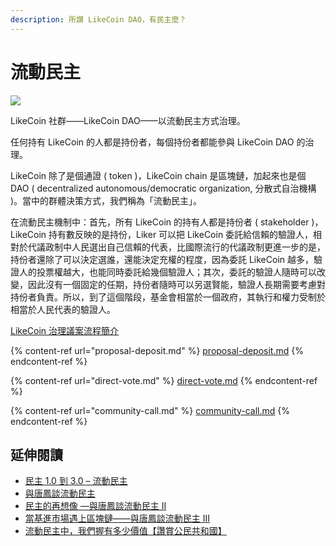 ```yaml
---
description: 所謂 LikeCoin DAO，有民主麼？
---
```


# 流動民主

![](../../.gitbook/assets/LikeCoin\_Staking\_Rewards\_voting\_chi.png)

LikeCoin 社群——LikeCoin DAO——以流動民主方式治理。

任何持有 LikeCoin 的人都是持份者，每個持份者都能參與 LikeCoin DAO 的治理。

LikeCoin 除了是個通證 ( token )，LikeCoin chain 是區塊鏈，加起來也是個 DAO ( decentralized autonomous/democratic organization, 分散式自治機構 )。當中的群體決策方式，我們稱為「流動民主」。

在流動民主機制中：首先，所有 LikeCoin 的持有人都是持份者 ( stakeholder )，LikeCoin 持有數反映的是持份，Liker 可以把 LikeCoin 委託給信賴的驗證人，相對於代議政制中人民選出自己信賴的代表，比國際流行的代議政制更進一步的是，持份者還除了可以決定選誰，還能決定充權的程度，因為委託 LikeCoin 越多，驗證人的投票權越大，也能同時委託給幾個驗證人；其次，委託的驗證人隨時可以改變，因此沒有一個固定的任期，持份者隨時可以另選賢能，驗證人長期需要考慮對持份者負責。所以，到了這個階段，基金會相當於一個政府，其執行和權力受制於相當於人民代表的驗證人。

[LikeCoin 治理議案流程簡介](https://matters.news/@likecoin/like-coin-%E6%B2%BB%E7%90%86%E8%AD%B0%E6%A1%88%E6%B5%81%E7%A8%8B%E7%B0%A1%E4%BB%8B-bafyreigjlcrzlfall5jduxigs2sh7miciqzt553w4fiipnggo73oqhv4nu)

{% content-ref url="proposal-deposit.md" %}
[proposal-deposit.md](proposal-deposit.md)
{% endcontent-ref %}

{% content-ref url="direct-vote.md" %}
[direct-vote.md](direct-vote.md)
{% endcontent-ref %}

{% content-ref url="community-call.md" %}
[community-call.md](community-call.md)
{% endcontent-ref %}

## 延伸閱讀 <a href="#footnote" id="footnote"></a>

* [民主 1.0 到 3.0 – 流動民主](https://matters.news/@edmond/%E6%B0%91%E4%B8%BB-1-0-%E5%88%B0-3-0-%E6%B5%81%E5%8B%95%E6%B0%91%E4%B8%BB-zdpuB2u9ZnKdsWz7eTfXHNyesgX1oqmpcymFrXZBb3Y7j23oa)
* [與唐鳳談流動民主](https://ckxpress.com/liquid-democracy-with-audrey-tang/)
* [民主的再想像 —與唐鳳談流動民主 II](https://ckxpress.com/on-liquid-democracy/)
* [當基進市場遇上區塊鏈——與唐鳳談流動民主 III](https://ckxpress.com/radicalmarkets-x-blockchain/)
* [流動民主中，我們握有多少價值【讚賞公民共和國】](https://player.soundon.fm/p/a15ce25e-2627-48ca-9587-d4cf5e98f3a1/episodes/ff8a028c-c66f-42eb-8278-634e8de76a86)
